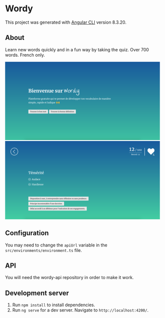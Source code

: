 # Wordy

This project was generated with [Angular CLI](https://github.com/angular/angular-cli) version 8.3.20.

## About

Learn new words quickly and in a fun way by taking the quiz. Over 700 words. French only.

![Screenshot](/screenshot-1.png)
![Screenshot](/screenshot-2.png)

## Configuration

You may need to change the `apiUrl` variable in the `src/environments/environment.ts` file.

## API

You will need the wordy-api repository in order to make it work.

## Development server

1. Run `npm install` to install dependencies.
2. Run `ng serve` for a dev server. Navigate to `http://localhost:4200/`.
